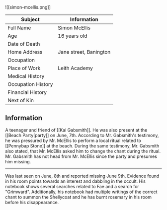 ![[simon-mcellis.png]]

| Subject            | Information            |
| ------------------ | ---------------------- |
| Full Name          | Simon McEllis          |
| Age                | 16 years old           |
| Date of Death      |                        |
| Home Address       | Jane street, Banington |
| Occupation         |                        |
| Place of Work      | Leith Academy          |
| Medical History    |                        |
| Occupation History |                        |
| Financial History  |                        |
| Next of Kin        |                        |

## Information
A teenager and friend of [[Kai Gabsmith]]. He was also present at the [[Beach Party|party]] on June, 7th. According to Mr. Gabsmith's testimony, he was pressured by Mr. McEllis to perform a local ritual related to [[Pennybap Stone]] at the beach. During the same testimony, Mr. Gabsmith also stated, that Mr. McEllis asked him to change the chant during the ritual.
Mr. Gabsmith has not head from Mr. McEllis since the party and presumes him missing.

---

Was last seen on June, 8th and reported missing June 9th.
Evidence found in his room points towards an interest and dabbling in the occult. His notebook shows several searches related to Fae and a search for "Grimward".
Additionally, his notebook had multiple writings of the correct chant to summon the Shellycoat and he has burnt rosemary in his room before his disappearance.